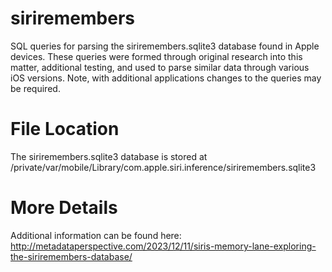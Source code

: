 # siriremembers
SQL queries for parsing the siriremembers.sqlite3 database found in Apple devices. These queries were formed through original research into this matter, additional testing, and used to parse similar data through various iOS versions. Note, with additional applications changes to the queries may be required.

# File Location
The siriremembers.sqlite3 database is stored at /private/var/mobile/Library/com.apple.siri.inference/siriremembers.sqlite3

# More Details
Additional information can be found here: http://metadataperspective.com/2023/12/11/siris-memory-lane-exploring-the-siriremembers-database/
